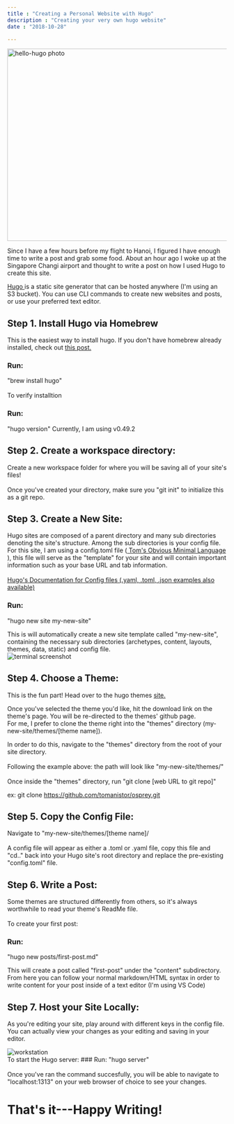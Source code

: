 ```yaml
---
title : "Creating a Personal Website with Hugo"
description : "Creating your very own hugo website"
date : "2018-10-28"

---
```


<img src="images/website.JPG" alt="hello-hugo photo" style="width:542px;height:442px;"> 

Since I have a few hours before my flight to Hanoi, I figured I have enough time to write a post and grab some food. About an hour ago I woke up at the Singapore Changi airport and thought to write a post on how I used Hugo to create this site. 

<a href="https://gohugo.io/about/what-is-hugo/"> Hugo </a> is a static site generator that can be hosted anywhere (I'm using an S3 bucket). You can use CLI commands to create new websites and posts, or use your preferred text editor.


## Step 1. Install Hugo via Homebrew
This is the easiest way to install hugo. If you don't have homebrew already installed, check out <a href="/blog/first-post"> this post.</a> <br>

### Run: 
"brew install hugo"<br>
<br>
To verify installtion
### Run:
"hugo version"
Currently, I am using v0.49.2

## Step 2. Create a workspace directory:
Create a new workspace folder for where you will be saving all of your site's files!<br>
<br>
Once you've created your directory, make sure you "git init" to initialize this as a git repo. 

## Step 3.  Create a New Site: 
Hugo sites are composed of a parent directory and many sub directories denoting the site's structure. Among the sub directories is your config file. For this site, I am using a config.toml file (<a href="https://github.com/toml-lang/toml"> Tom's Obvious Minimal Language </a>), this file will serve as the "template" for your site and will contain important information such as your base URL and tab information.<br>
<br>
<a href="https://gohugo.io/getting-started/configuration/"> Hugo's Documentation for Config files (.yaml, .toml, .json examples also available)</a>

### Run:
"hugo new site my-new-site"

This is will automatically create a new site template called "my-new-site", containing the necessary sub directories (archetypes, content, layouts, themes, data, static) and config file. <br>
<img src="images/hugo-new-site.png" alt ="terminal screenshot">

## Step 4. Choose a Theme:
This is the fun part! Head over to the hugo themes <a href="https://themes.gohugo.io"> site. </a> <br>

Once you've selected the theme you'd like, hit the download link on the theme's page. You will be re-directed to the themes' github page. <br>
For me, I prefer to clone the theme right into the "themes" directory (my-new-site/themes/[theme name]).

In order to do this, navigate to the "themes" directory from the root of your site directory. <br>
<br>
Following the example above: the path will look like "my-new-site/themes/" <br>
<br>
Once inside the "themes" directory, run "git clone [web URL to git repo]" <br>

ex: git clone https://github.com/tomanistor/osprey.git

## Step 5. Copy the Config File:
Navigate to "my-new-site/themes/[theme name]/ <br>
<br>
A config file will appear as either a .toml or .yaml file, copy this file and "cd.." back into your Hugo site's root directory and replace the pre-existing "config.toml" file. 

## Step 6. Write a Post:
Some themes are structured differently from others, so it's always worthwhile to read your theme's ReadMe file. <br>
<br>
To create your first post:
### Run:
"hugo new posts/first-post.md" 
<br>

This will create a post called "first-post" under the "content" subdirectory. 
From here you can follow your normal markdown/HTML syntax in order to write content for your post inside of a text editor (I'm using VS Code)

## Step 7. Host your Site Locally:
As you're editing your site, play around with different keys in the config file. <br>
You can actually view your changes as your editing and saving in your editor. <br>

<img src="/images/workstation.jpg" alt = "workstation">
<br>
To start the Hugo server: 
### Run:
"hugo server" 
<br>
<br>
Once you've ran the command succesfully, you will be able to navigate to "localhost:1313" on your web browser of choice to see your changes. 

# That's it---Happy Writing!